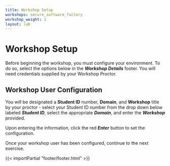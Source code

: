 ```yaml
---
title: Workshop Setup
workshops: secure_software_factory
workshop_weight: 1
layout: lab
---
```


# Workshop Setup

Before beginning the workshop, you must configure your environment.  To do so, select the options below in the ***Workshop Details*** footer.  You will need credentials supplied by your Workshop Proctor.

## Workshop User Configuration

You will be designated a **Student ID** number, **Domain**, and **Workshop** title by your proctor - select your Student ID number from the drop down below labeled ***Student ID***, select the appropriate ***Domain***, and enter the ***Workshop*** provided.

Upon entering the information, click the red ***Enter*** button to set the configuration.

Once your workshop user has been configured, continue to the next exercise.

{{< importPartial "footer/footer.html" >}}
